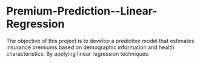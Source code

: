 # Premium-Prediction--Linear-Regression
The objective of this project is to develop a predictive model that estimates insurance premiums based on demographic information and health characteristics. By applying linear regression techniques. 
